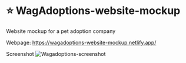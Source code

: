 # ⭐ WagAdoptions-website-mockup

Website mockup for a pet adoption company

Webpage: https://wagadoptions-website-mockup.netlify.app/

Screenshot
![Wagadoptions-screenshot](https://user-images.githubusercontent.com/99220339/172067543-1d89b22f-e91a-4ea8-aa2c-cf8497666191.png)
